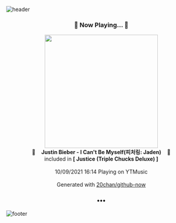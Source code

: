 ![header](https://capsule-render.vercel.app/api?type=wave&height=170&section=header&text=Hi.%20I'm%20SHIFT&fontColor=090707&fontAlignX=45&fontAlignY=65&fontSize=100)

<h3 align="center">🎵 Now Playing... 🎵</h3>
<p align="center">
  <a href="https://music.youtube.com/watch?v=HrQxuRfYAC8">
    <img width="300" src="https://lh3.googleusercontent.com/-NEGt5niEIc2b1uU3-LEuJD6SgXnJ5_aqOQvamBxoLOOLBey0wVbcMagPHxYFeYz0uXOpESfyBvC2YYhIQ">
  </a>
  <br>
  🎵&nbsp&nbsp&nbsp <b>Justin Bieber - I Can't Be Myself(피처링: Jaden)</b> &nbsp&nbsp&nbsp🎵
  <br>
  included in <b>[ Justice (Triple Chucks Deluxe) ]</b>
  
  <br />
  <br />
  10/09/2021 16:14 Playing on YTMusic
  <br />
  <br />
  Generated with <a href="https://github.com/20chan/github-now">20chan/github-now</a>
</p>

<h3 align="center">•••</h3>

![footer](https://capsule-render.vercel.app/api?type=wave&height=150&section=footer)
